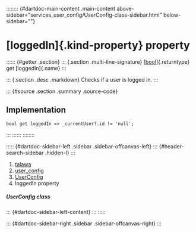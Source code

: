 :::::::: {#dartdoc-main-content .main-content above-sidebar="services_user_config/UserConfig-class-sidebar.html" below-sidebar=""}
<div>

# [loggedIn]{.kind-property} property

</div>

:::::: {#getter .section}
::: {.section .multi-line-signature}
[[bool](https://api.flutter.dev/flutter/dart-core/bool-class.html)]{.returntype}
get [loggedIn]{.name}
:::

::: {.section .desc .markdown}
Checks if a user is logged in.
:::

::: {#source .section .summary .source-code}
## Implementation

``` language-dart
bool get loggedIn => _currentUser?.id != 'null';
```
:::
::::::
::::::::

::::: {#dartdoc-sidebar-left .sidebar .sidebar-offcanvas-left}
::: {#header-search-sidebar .hidden-l}
:::

1.  [talawa](../../index.html)
2.  [user_config](../../services_user_config/)
3.  [UserConfig](../../services_user_config/UserConfig-class.html)
4.  loggedIn property

##### UserConfig class

::: {#dartdoc-sidebar-left-content}
:::
:::::

::: {#dartdoc-sidebar-right .sidebar .sidebar-offcanvas-right}
:::
